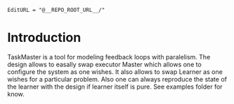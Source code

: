 ```@meta
EditURL = "@__REPO_ROOT_URL__/"
```

# Introduction

TaskMaster is a tool for modeling feedback loops with paralelism. The design allows to easally swap executor Master which allows one to configure the system as one wishes. It also allows to swap Learner as one wishes for a particular problem. Also one can always reproduce the state of the learner with the design if learner itself is pure. See examples folder for know.

